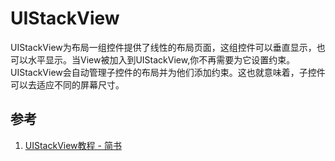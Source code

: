 # UIStackView



UIStackView为布局一组控件提供了线性的布局页面，这组控件可以垂直显示，也可以水平显示。当View被加入到UIStackView,你不再需要为它设置约束。UIStackView会自动管理子控件的布局并为他们添加约束。这也就意味着，子控件可以去适应不同的屏幕尺寸。



## 参考

1. [UIStackView教程 - 简书](https://www.jianshu.com/p/ebdf7d447c8b)